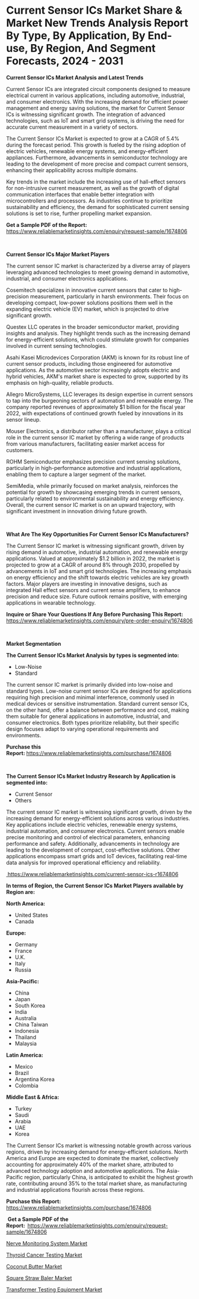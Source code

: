 <p><h1>Current Sensor ICs Market Share & Market New Trends Analysis Report By Type, By Application, By End-use, By Region, And Segment Forecasts, 2024 - 2031</h1></p><p><strong>Current Sensor ICs Market Analysis and Latest Trends</strong></p>
<p><p>Current Sensor ICs are integrated circuit components designed to measure electrical current in various applications, including automotive, industrial, and consumer electronics. With the increasing demand for efficient power management and energy saving solutions, the market for Current Sensor ICs is witnessing significant growth. The integration of advanced technologies, such as IoT and smart grid systems, is driving the need for accurate current measurement in a variety of sectors.</p><p>The Current Sensor ICs Market is expected to grow at a CAGR of 5.4% during the forecast period. This growth is fueled by the rising adoption of electric vehicles, renewable energy systems, and energy-efficient appliances. Furthermore, advancements in semiconductor technology are leading to the development of more precise and compact current sensors, enhancing their applicability across multiple domains.</p><p>Key trends in the market include the increasing use of hall-effect sensors for non-intrusive current measurement, as well as the growth of digital communication interfaces that enable better integration with microcontrollers and processors. As industries continue to prioritize sustainability and efficiency, the demand for sophisticated current sensing solutions is set to rise, further propelling market expansion.</p></p>
<p><strong>Get a Sample PDF of the Report:&nbsp;</strong> <a href="https://www.reliablemarketinsights.com/enquiry/request-sample/1674806?utm_campaign=1197&utm_medium=2&utm_source=Github&utm_content=ia&utm_term=10102024&utm_id=current-sensor-ics">https://www.reliablemarketinsights.com/enquiry/request-sample/1674806</a></p>
<p>&nbsp;</p>
<p><strong>Current Sensor ICs Major Market Players</strong></p>
<p><p>The current sensor IC market is characterized by a diverse array of players leveraging advanced technologies to meet growing demand in automotive, industrial, and consumer electronics applications. </p><p>Cosemitech specializes in innovative current sensors that cater to high-precision measurement, particularly in harsh environments. Their focus on developing compact, low-power solutions positions them well in the expanding electric vehicle (EV) market, which is projected to drive significant growth.</p><p>Questex LLC operates in the broader semiconductor market, providing insights and analysis. They highlight trends such as the increasing demand for energy-efficient solutions, which could stimulate growth for companies involved in current sensing technologies.</p><p>Asahi Kasei Microdevices Corporation (AKM) is known for its robust line of current sensor products, including those engineered for automotive applications. As the automotive sector increasingly adopts electric and hybrid vehicles, AKM's market share is expected to grow, supported by its emphasis on high-quality, reliable products.</p><p>Allegro MicroSystems, LLC leverages its design expertise in current sensors to tap into the burgeoning sectors of automation and renewable energy. The company reported revenues of approximately $1 billion for the fiscal year 2022, with expectations of continued growth fueled by innovations in its sensor lineup.</p><p>Mouser Electronics, a distributor rather than a manufacturer, plays a critical role in the current sensor IC market by offering a wide range of products from various manufacturers, facilitating easier market access for customers.</p><p>ROHM Semiconductor emphasizes precision current sensing solutions, particularly in high-performance automotive and industrial applications, enabling them to capture a larger segment of the market.</p><p>SemiMedia, while primarily focused on market analysis, reinforces the potential for growth by showcasing emerging trends in current sensors, particularly related to environmental sustainability and energy efficiency. Overall, the current sensor IC market is on an upward trajectory, with significant investment in innovation driving future growth.</p></p>
<p>&nbsp;</p>
<p><strong>What Are The Key Opportunities For Current Sensor ICs Manufacturers?</strong></p>
<p><p>The Current Sensor IC market is witnessing significant growth, driven by rising demand in automotive, industrial automation, and renewable energy applications. Valued at approximately $1.2 billion in 2022, the market is projected to grow at a CAGR of around 8% through 2030, propelled by advancements in IoT and smart grid technologies. The increasing emphasis on energy efficiency and the shift towards electric vehicles are key growth factors. Major players are investing in innovative designs, such as integrated Hall effect sensors and current sense amplifiers, to enhance precision and reduce size. Future outlook remains positive, with emerging applications in wearable technology.</p></p>
<p><strong>Inquire or Share Your Questions If Any Before Purchasing This Report:</strong> <a href="https://www.reliablemarketinsights.com/enquiry/pre-order-enquiry/1674806?utm_campaign=1197&utm_medium=2&utm_source=Github&utm_content=ia&utm_term=10102024&utm_id=current-sensor-ics">https://www.reliablemarketinsights.com/enquiry/pre-order-enquiry/1674806</a></p>
<p>&nbsp;</p>
<p><strong>Market Segmentation</strong></p>
<p><strong>The Current Sensor ICs Market Analysis by types is segmented into:</strong></p>
<p><ul><li>Low-Noise</li><li>Standard</li></ul></p>
<p><p>The current sensor IC market is primarily divided into low-noise and standard types. Low-noise current sensor ICs are designed for applications requiring high precision and minimal interference, commonly used in medical devices or sensitive instrumentation. Standard current sensor ICs, on the other hand, offer a balance between performance and cost, making them suitable for general applications in automotive, industrial, and consumer electronics. Both types prioritize reliability, but their specific design focuses adapt to varying operational requirements and environments.</p></p>
<p><strong>Purchase this Report:&nbsp;</strong><a href="https://www.reliablemarketinsights.com/purchase/1674806?utm_campaign=1197&utm_medium=2&utm_source=Github&utm_content=ia&utm_term=10102024&utm_id=current-sensor-ics">https://www.reliablemarketinsights.com/purchase/1674806</a></p>
<p>&nbsp;</p>
<p><strong>The Current Sensor ICs Market Industry Research by Application is segmented into:</strong></p>
<p><ul><li>Current Sensor</li><li>Others</li></ul></p>
<p><p>The current sensor IC market is witnessing significant growth, driven by the increasing demand for energy-efficient solutions across various industries. Key applications include electric vehicles, renewable energy systems, industrial automation, and consumer electronics. Current sensors enable precise monitoring and control of electrical parameters, enhancing performance and safety. Additionally, advancements in technology are leading to the development of compact, cost-effective solutions. Other applications encompass smart grids and IoT devices, facilitating real-time data analysis for improved operational efficiency and reliability.</p></p>
<p><a href="https://www.reliablemarketinsights.com/current-sensor-ics-r1674806?utm_campaign=1197&utm_medium=2&utm_source=Github&utm_content=ia&utm_term=10102024&utm_id=current-sensor-ics">&nbsp;https://www.reliablemarketinsights.com/current-sensor-ics-r1674806</a></p>
<p><strong>In terms of Region, the Current Sensor ICs Market Players available by Region are:</strong></p>
<p>
    <p> <strong> North America: </strong>
        <ul>
            <li>United States</li>
            <li>Canada</li>
        </ul>
        </p> 
    <p> <strong> Europe: </strong>
        <ul>
            <li>Germany</li>
            <li>France</li>
            <li>U.K.</li>
            <li>Italy</li>
            <li>Russia</li>
        </ul>
        </p> 
    <p> <strong> Asia-Pacific: </strong>
        <ul>
            <li>China</li>
            <li>Japan</li>
            <li>South Korea</li>
            <li>India</li>
            <li>Australia</li>
            <li>China Taiwan</li>
            <li>Indonesia</li>
            <li>Thailand</li>
            <li>Malaysia</li>
        </ul>
        </p> 
    <p> <strong> Latin America: </strong>
        <ul>
            <li>Mexico</li>
            <li>Brazil</li>
            <li>Argentina Korea</li>
            <li>Colombia</li>
        </ul>
        </p> 
    <p> <strong> Middle East & Africa: </strong>
        <ul>
            <li>Turkey</li>
            <li>Saudi</li>
            <li>Arabia</li>
            <li>UAE</li>
            <li>Korea</li>
        </ul>
    </p>
    </p>
<p><p>The Current Sensor ICs market is witnessing notable growth across various regions, driven by increasing demand for energy-efficient solutions. North America and Europe are expected to dominate the market, collectively accounting for approximately 40% of the market share, attributed to advanced technology adoption and automotive applications. The Asia-Pacific region, particularly China, is anticipated to exhibit the highest growth rate, contributing around 35% to the total market share, as manufacturing and industrial applications flourish across these regions.</p></p>
<p><strong>Purchase this Report: </strong><a href="https://www.reliablemarketinsights.com/purchase/1674806?utm_campaign=1197&utm_medium=2&utm_source=Github&utm_content=ia&utm_term=10102024&utm_id=current-sensor-ics">https://www.reliablemarketinsights.com/purchase/1674806</a></p>
<p>&nbsp;<strong>Get a Sample PDF of the Report:&nbsp;&nbsp;</strong><a href="https://www.reliablemarketinsights.com/enquiry/request-sample/1674806?utm_campaign=1197&utm_medium=2&utm_source=Github&utm_content=ia&utm_term=10102024&utm_id=current-sensor-ics">https://www.reliablemarketinsights.com/enquiry/request-sample/1674806</a></p>
<p><strong></strong></p>
<p><p><a href="https://www.linkedin.com/pulse/nerve-monitoring-system-market-forecast-global-trends-3yqtc?utm_campaign=1197&utm_medium=2&utm_source=Github&utm_content=ia&utm_term=10102024&utm_id=current-sensor-ics">Nerve Monitoring System Market</a></p><p><a href="https://www.linkedin.com/pulse/growth-opportunities-challenges-thyroid-cancer-testing-market-5620c?utm_campaign=1197&utm_medium=2&utm_source=Github&utm_content=ia&utm_term=10102024&utm_id=current-sensor-ics">Thyroid Cancer Testing Market</a></p><p><a href="https://issuu.com/reportprime-2/docs/coconut-butter-market-size-2030.ppt_e1e761250a72a1?utm_campaign=1197&utm_medium=2&utm_source=Github&utm_content=ia&utm_term=10102024&utm_id=current-sensor-ics">Coconut Butter Market</a></p><p><a href="https://www.linkedin.com/pulse/square-straw-baler-industry-sector-new-technologies-market-impact-jpr8c?utm_campaign=1197&utm_medium=2&utm_source=Github&utm_content=ia&utm_term=10102024&utm_id=current-sensor-ics">Square Straw Baler Market</a></p><p><a href="https://www.linkedin.com/pulse/transformer-testing-equipment-market-share-new-trends-analysis-xdtxc?utm_campaign=1197&utm_medium=2&utm_source=Github&utm_content=ia&utm_term=10102024&utm_id=current-sensor-ics">Transformer Testing Equipment Market</a></p></p>